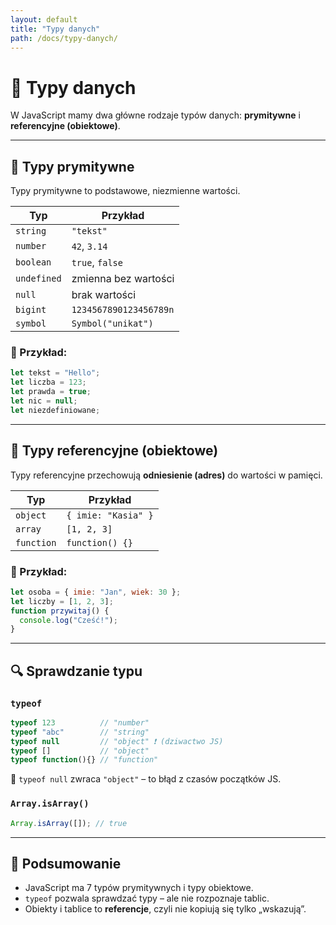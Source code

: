 ```yaml
---
layout: default
title: "Typy danych"
path: /docs/typy-danych/
---
```


# 🧩 Typy danych

W JavaScript mamy dwa główne rodzaje typów danych: **prymitywne** i **referencyjne (obiektowe)**.

---

## 🔹 Typy prymitywne

Typy prymitywne to podstawowe, niezmienne wartości.

| Typ        | Przykład             |
|------------|----------------------|
| `string`   | `"tekst"`            |
| `number`   | `42`, `3.14`         |
| `boolean`  | `true`, `false`      |
| `undefined`| zmienna bez wartości |
| `null`     | brak wartości        |
| `bigint`   | `1234567890123456789n` |
| `symbol`   | `Symbol("unikat")`   |

### 📄 Przykład:

```js
let tekst = "Hello";
let liczba = 123;
let prawda = true;
let nic = null;
let niezdefiniowane;
```

---

## 🔹 Typy referencyjne (obiektowe)

Typy referencyjne przechowują **odniesienie (adres)** do wartości w pamięci.

| Typ        | Przykład             |
|------------|----------------------|
| `object`   | `{ imie: "Kasia" }`  |
| `array`    | `[1, 2, 3]`          |
| `function` | `function() {}`     |

### 📄 Przykład:

```js
let osoba = { imie: "Jan", wiek: 30 };
let liczby = [1, 2, 3];
function przywitaj() {
  console.log("Cześć!");
}
```

---

## 🔍 Sprawdzanie typu

### `typeof`

```js
typeof 123          // "number"
typeof "abc"        // "string"
typeof null         // "object" ❗ (dziwactwo JS)
typeof []           // "object"
typeof function(){} // "function"
```

📌 `typeof null` zwraca `"object"` – to błąd z czasów początków JS.

### `Array.isArray()`

```js
Array.isArray([]); // true
```

---

## 🧠 Podsumowanie

- JavaScript ma 7 typów prymitywnych i typy obiektowe.
- `typeof` pozwala sprawdzać typy – ale nie rozpoznaje tablic.
- Obiekty i tablice to **referencje**, czyli nie kopiują się tylko „wskazują”.

